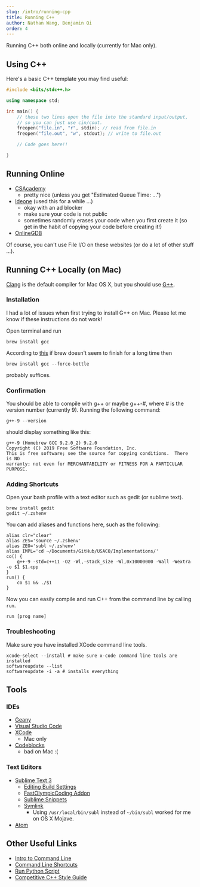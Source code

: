 ```yaml
---
slug: /intro/running-cpp
title: Running C++
author: Nathan Wang, Benjamin Qi
order: 4
---
```


Running C++ both online and locally (currently for Mac only).

<!-- END DESCRIPTION -->

## Using C++

<div class="h-2"></div>

Here's a basic C++ template you may find useful:

```cpp
#include <bits/stdc++.h>

using namespace std;

int main() {
    // these two lines open the file into the standard input/output,
    // so you can just use cin/cout.
    freopen("file.in", "r", stdin); // read from file.in
    freopen("file.out", "w", stdout); // write to file.out

    // Code goes here!!

}
```

## Running Online

 * [CSAcademy](https://csacademy.com/workspace/)
   * pretty nice (unless you get "Estimated Queue Time: ...")
 * [Ideone](http://ideone.com/) (used this for a while ...)
   * okay with an ad blocker
   * make sure your code is not public
   * sometimes randomly erases your code when you first create it (so get in the habit of copying your code before creating it!)
 * [OnlineGDB](https://www.onlinegdb.com/)

Of course, you can't use File I/O on these websites (or do a lot of other stuff ...).

## Running C++ Locally (on Mac)

[Clang](https://en.wikipedia.org/wiki/Clang) is the default compiler for Mac OS X, but you should use [G++](https://en.wikipedia.org/wiki/GNU_Compiler_Collection).

### Installation

I had a lot of issues when first trying to install G++ on Mac. Please let me know if these instructions do not work!

Open terminal and run

```
brew install gcc
```

According to [this](https://stackoverflow.com/questions/30998890/installing-opencv-with-brew-never-finishes) if brew doesn't seem to finish for a long time then 

```
brew install gcc --force-bottle
```

probably suffices.

### Confirmation

You should be able to compile with g++ or maybe g++-#, where # is the version number (currently 9). Running the following command:
```
g++-9 --version
```
should display something like this:
```
g++-9 (Homebrew GCC 9.2.0_2) 9.2.0
Copyright (C) 2019 Free Software Foundation, Inc.
This is free software; see the source for copying conditions.  There is NO
warranty; not even for MERCHANTABILITY or FITNESS FOR A PARTICULAR PURPOSE.
```

### Adding Shortcuts

Open your bash profile with a text editor such as gedit (or sublime text).
```
brew install gedit
gedit ~/.zshenv
```
You can add aliases and functions here, such as the following:
```
alias clr="clear"
alias ZES='source ~/.zshenv'
alias ZEO='subl ~/.zshenv'
alias IMPL='cd ~/Documents/GitHub/USACO/Implementations/'
co() {
	g++-9 -std=c++11 -O2 -Wl,-stack_size -Wl,0x10000000 -Wall -Wextra -o $1 $1.cpp
}
run() {
	co $1 && ./$1
}
```
Now you can easily compile and run C++ from the command line by calling `run`.
```
run [prog name]
```

### Troubleshooting

Make sure you have installed XCode command line tools.
```
xcode-select --install # make sure x-code command line tools are installed
softwareupdate --list
softwareupdate -i -a # installs everything
```

## Tools

### IDEs

 * [Geany](https://www.geany.org/)
 * [Visual Studio Code](https://code.visualstudio.com/)
 * [XCode](https://developer.apple.com/xcode/)
   * Mac only
 * [Codeblocks](http://www.codeblocks.org/)
   * bad on Mac :(

### Text Editors

 * [Sublime Text 3](https://www.sublimetext.com/)
   * [Editing Build Settings](https://stackoverflow.com/questions/23789410/how-to-edit-sublime-text-build-settings)
   * [FastOlympicCoding Addon](https://github.com/Jatana/FastOlympicCoding)
   * [Sublime Snippets](https://www.granneman.com/webdev/editors/sublime-text/top-features-of-sublime-text/quickly-insert-text-and-code-with-sublime-text-snippets)
   * [Symlink](https://www.sublimetext.com/docs/3/osx_command_line.html) 
     * Using `/usr/local/bin/subl` instead of `~/bin/subl` worked for me on OS X Mojave.
 * [Atom](https://atom.io/)

## Other Useful Links

 * [Intro to Command Line](http://blog.teamtreehouse.com/introduction-to-the-mac-os-x-command-line)
 * [Command Line Shortcuts](https://jonsuh.com/blog/bash-command-line-shortcuts/)
 * [Run Python Script](https://stackoverflow.com/questions/7855996/cant-run-python-py-files-from-terminal-on-mac)
 * [Competitive C++ Style Guide](https://codeforces.com/blog/entry/64218)
